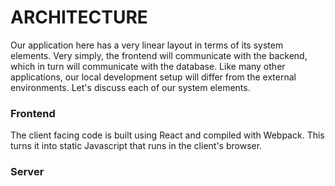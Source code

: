 # ARCHITECTURE
Our application here has a very linear layout in terms of its system elements. Very simply, the frontend will communicate with the backend, which in turn will communicate with the database. Like many other applications, our local development setup will differ from the external environments. Let's discuss each of our system elements.

### Frontend
The client facing code is built using React and compiled with Webpack. This turns it into static Javascript that runs in the client's browser.

### Server
